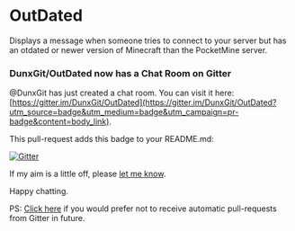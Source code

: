 # OutDated
Displays a message when someone tries to connect to your server but has an otdated or newer version of Minecraft than the PocketMine server.

### DunxGit/OutDated now has a Chat Room on Gitter

@DunxGit has just created a chat room. You can visit it here: [https://gitter.im/DunxGit/OutDated](https://gitter.im/DunxGit/OutDated?utm_source=badge&utm_medium=badge&utm_campaign=pr-badge&content=body_link).

This pull-request adds this badge to your README.md:


[![Gitter](https://badges.gitter.im/Join%20Chat.svg)](https://gitter.im/DunxGit/OutDated?utm_source=badge&utm_medium=badge&utm_campaign=pr-badge&utm_content=body_badge)

If my aim is a little off, please [let me know](https://github.com/gitterHQ/readme-badger/issues).

Happy chatting.


PS: [Click here](https://gitter.im/settings/badger/opt-out) if you would prefer not to receive automatic pull-requests from Gitter in future.
